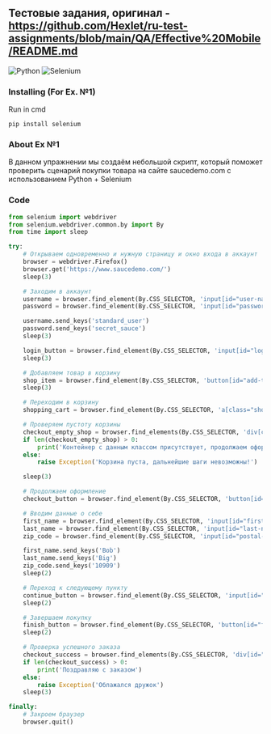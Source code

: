 ## Тестовые задания, оригинал - https://github.com/Hexlet/ru-test-assignments/blob/main/QA/Effective%20Mobile/README.md

![Python](https://img.shields.io/badge/Python-3.11-3776AB?style=for-the-badge&logo=python&logoColor=FFD43B)
![Selenium](https://img.shields.io/badge/Selenium-white?style=for-the-badge&logo=selenium&logoColor=43B02A)

### Installing (For Ex. №1)
Run in cmd
```
pip install selenium
```
### About Ex №1
В данном упражнении мы создаём небольшой скрипт, который поможет проверить сценарий покупки товара на сайте saucedemo.com с использованием Python + Selenium

### Code
```python
from selenium import webdriver
from selenium.webdriver.common.by import By
from time import sleep

try:
    # Открываем одновременно и нужную страницу и окно входа в аккаунт
    browser = webdriver.Firefox()
    browser.get('https://www.saucedemo.com/')
    sleep(3)

    # Заходим в аккаунт
    username = browser.find_element(By.CSS_SELECTOR, 'input[id="user-name"]')
    password = browser.find_element(By.CSS_SELECTOR, 'input[id="password"]')

    username.send_keys('standard_user')
    password.send_keys('secret_sauce')
    sleep(3)

    login_button = browser.find_element(By.CSS_SELECTOR, 'input[id="login-button"]').click()
    sleep(3)

    # Добавляем товар в корзину
    shop_item = browser.find_element(By.CSS_SELECTOR, 'button[id="add-to-cart-sauce-labs-backpack"]').click()
    sleep(3)

    # Переходим в корзину
    shopping_cart = browser.find_element(By.CSS_SELECTOR, 'a[class="shopping_cart_link"]').click()

    # Проверяем пустоту корзины
    checkout_empty_shop = browser.find_elements(By.CSS_SELECTOR, 'div[class="cart_item_label"]')
    if len(checkout_empty_shop) > 0:
        print('Контейнер с данным классом присутствует, продолжаем оформление.')
    else:
        raise Exception('Корзина пуста, дальнейшие шаги невозможны!')

    sleep(3)

    # Продолжаем оформление
    checkout_button = browser.find_element(By.CSS_SELECTOR, 'button[id="checkout"]').click()

    # Вводим данные о себе
    first_name = browser.find_element(By.CSS_SELECTOR, 'input[id="first-name"]')
    last_name = browser.find_element(By.CSS_SELECTOR, 'input[id="last-name"]')
    zip_code = browser.find_element(By.CSS_SELECTOR, 'input[id="postal-code"]')

    first_name.send_keys('Bob')
    last_name.send_keys('Big')
    zip_code.send_keys('10909')
    sleep(2)

    # Переход к следующему пункту
    continue_button = browser.find_element(By.CSS_SELECTOR, 'input[id="continue"]').click()
    sleep(2)

    # Завершаем покупку
    finish_button = browser.find_element(By.CSS_SELECTOR, 'button[id="finish"]').click()
    sleep(2)

    # Проверка успешного заказа
    checkout_success = browser.find_elements(By.CSS_SELECTOR, 'div[id="checkout_complete_container"]')
    if len(checkout_success) > 0:
        print('Поздравляю с заказом')
    else:
        raise Exception('Облажался дружок')
    sleep(3)

finally:
    # Закроем браузер
    browser.quit()
```

